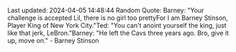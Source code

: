 Last updated: 2024-04-05 14:48:44
Random Quote: Barney: "Your challenge is accepted Lil, there is no girl too prettyFor I am Barney Stinson, Player King of New York City."Ted: "You can't anoint yourself the king, just like that jerk, LeBron."Barney: "He left the Cavs three years ago. Bro, give it up, move on." - Barney Stinson